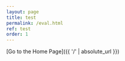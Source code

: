 ```yaml
---
layout: page
title: test
permalink: /eval.html
ref: test
order: 1
---
```




[Go to the Home Page]({{ '/' | absolute_url }})
